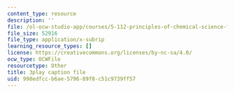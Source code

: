 ```yaml
---
content_type: resource
description: ''
file: /ol-ocw-studio-app/courses/5-112-principles-of-chemical-science-fall-2005/998edfccb6ae579689f8c51c9739ff57_dAgwg_8RyEU.vtt
file_size: 52916
file_type: application/x-subrip
learning_resource_types: []
license: https://creativecommons.org/licenses/by-nc-sa/4.0/
ocw_type: OCWFile
resourcetype: Other
title: 3play caption file
uid: 998edfcc-b6ae-5796-89f8-c51c9739ff57
---
```

